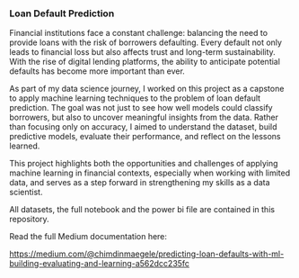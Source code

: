 ### **Loan Default Prediction**

Financial institutions face a constant challenge: balancing the need to provide loans with the risk of borrowers defaulting. Every default not only leads to financial loss but also affects trust and long-term sustainability. With the rise of digital lending platforms, the ability to anticipate potential defaults has become more important than ever.

As part of my data science journey, I worked on this project as a capstone to apply machine learning techniques to the problem of loan default prediction. The goal was not just to see how well models could classify borrowers, but also to uncover meaningful insights from the data. Rather than focusing only on accuracy, I aimed to understand the dataset, build predictive models, evaluate their performance, and reflect on the lessons learned.

This project highlights both the opportunities and challenges of applying machine learning in financial contexts, especially when working with limited data, and serves as a step forward in strengthening my skills as a data scientist.

All datasets, the full notebook and the power bi file are contained in this repository.

Read the full Medium documentation here:

https://medium.com/@chimdinmaegele/predicting-loan-defaults-with-ml-building-evaluating-and-learning-a562dcc235fc

